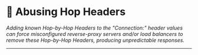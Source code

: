 # 📝 Abusing Hop Headers

_Adding known Hop-by-Hop Headers to the "Connection:" header values can force misconfigured reverse-proxy servers and/or load balancers to remove these Hop-by-Hop Headers, producing unpredictable responses._

---
